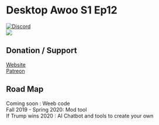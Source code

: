 # Desktop Awoo S1 Ep12   
[![Discord](https://discordapp.com/api/guilds/558092702340874240/widget.png)](https://discord.gg/ZyHAgWQ)  
![](https://media.giphy.com/media/Q5ucGd7cUF8SkGyXdn/source.gif)  

## Donation / Support
[Website](https://uw-u.xyz/)  
[Patreon](https://www.patreon.com/user?u=18345186)  

## Road Map
Coming soon : Weeb code  
Fall 2019 - Spring 2020: Mod tool  
If Trump wins 2020 : AI Chatbot and tools to create your own
